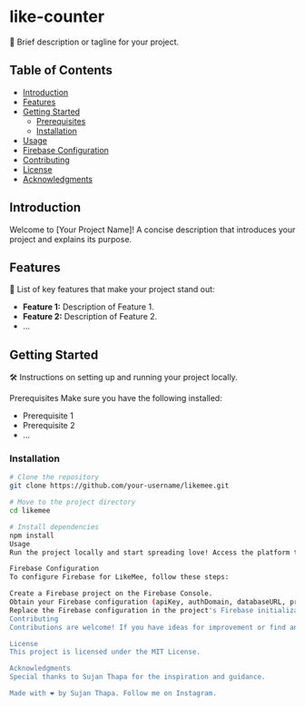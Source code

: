 # like-counter

🚀 Brief description or tagline for your project.

## Table of Contents

- [Introduction](#introduction)
- [Features](#features)
- [Getting Started](#getting-started)
  - [Prerequisites](#prerequisites)
  - [Installation](#installation)
- [Usage](#usage)
- [Firebase Configuration](#firebase-configuration)
- [Contributing](#contributing)
- [License](#license)
- [Acknowledgments](#acknowledgments)

## Introduction

Welcome to [Your Project Name]! A concise description that introduces your project and explains its purpose.

## Features

🌟 List of key features that make your project stand out:

- **Feature 1:** Description of Feature 1.
- **Feature 2:** Description of Feature 2.
- ...

## Getting Started

🛠️ Instructions on setting up and running your project locally.

Prerequisites
Make sure you have the following installed:

- Prerequisite 1
- Prerequisite 2
- ...

### Installation

```bash
# Clone the repository
git clone https://github.com/your-username/likemee.git

# Move to the project directory
cd likemee

# Install dependencies
npm install
Usage
Run the project locally and start spreading love! Access the platform to add your name to the like list and see who appreciates you.

Firebase Configuration
To configure Firebase for LikeMee, follow these steps:

Create a Firebase project on the Firebase Console.
Obtain your Firebase configuration (apiKey, authDomain, databaseURL, projectId, storageBucket, messagingSenderId, appId).
Replace the Firebase configuration in the project's Firebase initialization file.
Contributing
Contributions are welcome! If you have ideas for improvement or find any issues, feel free to contribute. Please follow the contribution guidelines.

License
This project is licensed under the MIT License.

Acknowledgments
Special thanks to Sujan Thapa for the inspiration and guidance.

Made with ❤️ by Sujan Thapa. Follow me on Instagram.





